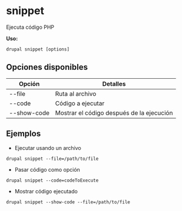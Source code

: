 # snippet
Ejecuta código PHP

**Uso:**
```
drupal snippet [options]
```

## Opciones disponibles
Opción | Detalles
-------|-------------
--file | Ruta al archivo
--code | Código a ejecutar
--show-code | Mostrar el código después de la ejecución

## Ejemplos
* Ejecutar usando un archivo
```
drupal snippet --file=/path/to/file
```
* Pasar código como opción
```
drupal snippet --code=codeToExecute
```
* Mostrar código ejecutado
```
drupal snippet --show-code --file=/path/to/file
```
